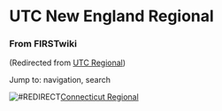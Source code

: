 # UTC New England Regional

### From FIRSTwiki

(Redirected from [UTC Regional](/index.php?title=UTC_Regional&redirect=no "UTC
Regional" ))

Jump to: navigation, search

![#REDIRECT](/skins/common/images/redirectltr.png)[Connecticut
Regional](Connecticut_Regional "Connecticut Regional" )

